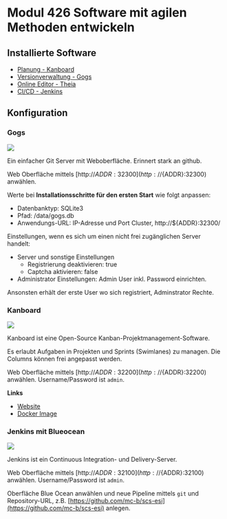 # Modul 426 Software mit agilen Methoden entwickeln

## Installierte Software

* [Planung - Kanboard](http://${ADDR}:32200)
* [Versionverwaltung - Gogs](http://${ADDR}:32300)
* [Online Editor - Theia](http://${ADDR}:32400)
* [CI/CD - Jenkins](http://${ADDR}:32100)

## Konfiguration 

### Gogs

![](https://gogs.io/img/screenshots/4.png)

Ein einfacher Git Server mit Weboberfläche. Erinnert stark an github.

Web Oberfläche mittels [http://${ADDR}:32300](http://${ADDR}:32300) anwählen.	

Werte bei **Installationsschritte für den ersten Start** wie folgt anpassen:
* Datenbanktyp: SQLite3
* Pfad: /data/gogs.db
* Anwendungs-URL: IP-Adresse und Port Cluster, http://${ADDR}:32300/

Einstellungen, wenn es sich um einen nicht frei zugänglichen Server handelt:
* Server und sonstige Einstellungen 
    * Registrierung deaktivieren: true
    * Captcha aktivieren: false 
* Administrator Einstellungen: Admin User inkl. Password einrichten.

Ansonsten erhält der erste User wo sich registriert, Adminstrator Rechte.

### Kanboard

![](https://kanboard.org/assets/img/board.png)

Kanboard ist eine Open-Source Kanban-Projektmanagement-Software.

Es erlaubt Aufgaben in Projekten und Sprints (Swimlanes) zu managen. Die Columns können frei angepasst werden.

Web Oberfläche mittels [http://${ADDR}:32200](http://${ADDR}:32200) anwählen. Username/Password ist `admin`.

**Links**

* [Website](https://kanboard.org/)
* [Docker Image](https://hub.docker.com/r/kanboard/kanboard/)

### Jenkins mit Blueocean

![](https://jenkins.io/images/blueocean/blueocean-successful-pipeline.png)

Jenkins ist ein Continuous Integration- und Delivery-Server. 

Web Oberfläche mittels [http://${ADDR}:32100](http://${ADDR}:32100) anwählen. Username/Password ist `admin`.

Oberfläche Blue Ocean anwählen und neue Pipeline mittels `git` und Repository-URL, z.B. [https://github.com/mc-b/scs-esi](https://github.com/mc-b/scs-esi) anlegen. 


